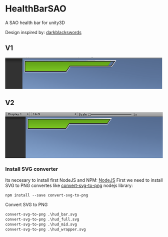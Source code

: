 # HealthBarSAO
A SAO health bar for unity3D

Design inspired by: [darkblackswords](https://darkblackswords.deviantart.com/art/Sword-Art-Online-HP-Bar-342436869)

## V1

![HealthBar finished](https://raw.githubusercontent.com/SecSamDev/HealthBarSAO/master/v1/healthBarFinish.gif)

## V2

![HealthBar finished](https://raw.githubusercontent.com/SecSamDev/HealthBarSAO/master/v2/healthBarFinish.gif)

### Install SVG converter
Its necesary to install first NodeJS and NPM: [NodeJS](https://nodejs.org/es/)
First we need to install SVG to PNG convertes like [convert-svg-to-png](https://github.com/NotNinja/convert-svg) nodejs library:

```
npm install --save convert-svg-to-png
```

Convert SVG to PNG
```
convert-svg-to-png .\hud_bar.svg
convert-svg-to-png .\hud_full.svg
convert-svg-to-png .\hud_mid.svg
convert-svg-to-png .\hud_wrapper.svg
```

